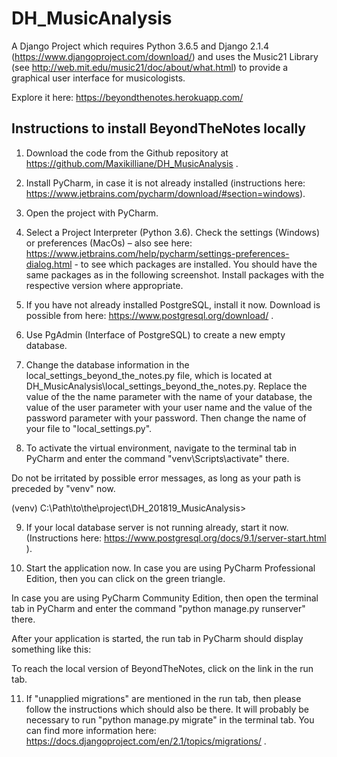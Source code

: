# DH_MusicAnalysis

A Django Project which requires Python 3.6.5 and Django 2.1.4 (https://www.djangoproject.com/download/) and uses the Music21 Library (see http://web.mit.edu/music21/doc/about/what.html) to provide a graphical user interface for musicologists.

Explore it here: https://beyondthenotes.herokuapp.com/

## Instructions to install BeyondTheNotes locally

1.	Download the code from the Github repository at https://github.com/Maxikilliane/DH_MusicAnalysis .
 
2.	Install PyCharm, in case it is not already installed (instructions here: 
https://www.jetbrains.com/pycharm/download/#section=windows).
3.	Open the project with PyCharm.
4.	Select a Project Interpreter (Python 3.6). Check the settings (Windows) or preferences (MacOs) – also see here: https://www.jetbrains.com/help/pycharm/settings-preferences-dialog.html - to see which packages are installed. You should have the same packages as in the following screenshot. Install packages with the respective version where appropriate. 
 
5.	If you have not already installed PostgreSQL, install it now. Download is possible from here: https://www.postgresql.org/download/ .
6.	Use PgAdmin (Interface of PostgreSQL) to create a new empty database.
7.	Change the database information in the local_settings_beyond_the_notes.py file, which is located at DH_MusicAnalysis\local_settings_beyond_the_notes.py. Replace the value of the the name parameter with the name of your database, the value of the user parameter with your user name and the value of the password parameter with your password. Then change the name of your file to "local_settings.py".
 

8.	To activate the virtual environment, navigate to the terminal tab in PyCharm and enter the command "venv\Scripts\activate" there. 

Do not be irritated by possible error messages, as long as your path is preceded by "venv" now. 

(venv) C:\Path\to\the\project\DH_201819_MusicAnalysis>

9.	If your local database server is not running already, start it now. (Instructions here: https://www.postgresql.org/docs/9.1/server-start.html ).


10.	Start the application now. In case you are using PyCharm Professional Edition, then you can click on the green triangle.
 
In case you are using PyCharm Community Edition, then open the terminal tab in PyCharm and enter the command "python manage.py runserver" there. 

After your application is started, the run tab in PyCharm should display something like this:
 
To reach the local version of BeyondTheNotes, click on the link in the run tab.

11.	If "unapplied migrations" are mentioned in the run tab, then please follow the instructions which should also be there. It will probably be necessary to run  "python manage.py migrate" in the terminal tab. You can find more information here: https://docs.djangoproject.com/en/2.1/topics/migrations/ .

